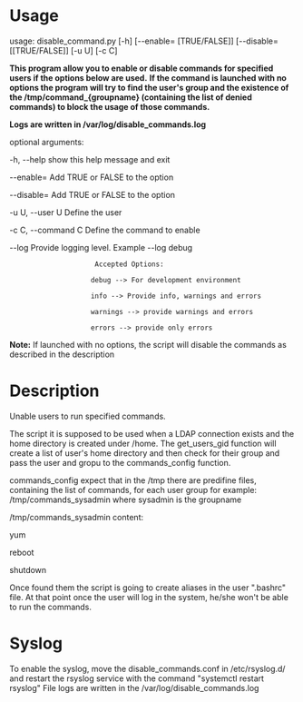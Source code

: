 # Usage
usage: disable_command.py [-h] [--enable= [TRUE/FALSE]]
                          [--disable= [[TRUE/FALSE]] [-u U] [-c C]

__This program allow you to enable or disable commands for specified users if the options below are used.__
__If the command is launched with no options the program will try to find the user's group and the existence of__
__the /tmp/command\_{groupname} (containing the list of denied commands) to block the usage of those commands.__

__Logs are written in /var/log/disable_commands.log__


optional arguments:

  -h, --help            show this help message and exit

  --enable=             Add TRUE or FALSE to the option

  --disable=            Add TRUE or FALSE to the option

  -u U, --user U        Define the user

  -c C, --command C     Define the command to enable

  --log                 Provide logging level. Example --log debug
  
                         Accepted Options:

                        debug --> For development environment

                        info --> Provide info, warnings and errors

                        warnings --> provide warnings and errors

                        errors --> provide only errors



__Note:__ If launched with no options, the script will disable the commands as described in the description


# Description
 Unable users to run specified commands. 

 The script it is supposed to be used when a LDAP connection exists and the home directory is created under /home.
 The get_users_gid function will create a list of user's home directory and then check for their group and pass the user and gropu to the commands_config function.
 

 commands_config expect that in the /tmp there are predifine files, containing the list of commands, for each user group for example: /tmp/commands_sysadmin where sysadmin is the groupname

 /tmp/commands_sysadmin content:

 yum

 reboot

 shutdown

 
 Once found them the script is going to create aliases in the user ".bashrc" file. At that point once the user will log in the system, he/she won't be able to run the commands.




# Syslog
 To enable the syslog, move the disable_commands.conf in /etc/rsyslog.d/ and restart the rsyslog service with the command "systemctl restart rsyslog" 
 File logs are written in the /var/log/disable_commands.log


 

